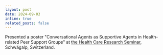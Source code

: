 ```yaml
---
layout: post
date: 2024-09-03
inline: true
related_posts: false
---
```


Presented a poster "Conversational Agents as Supportive Agents in Health-related Peer Support Groups" at <a href="https://www.c4dhi.org/news/health-care-research-seminar-series-spring-2024-university-of-st-gallen/">the Health Care Research Seminar</a>, Schwägalp, Switzerland.
